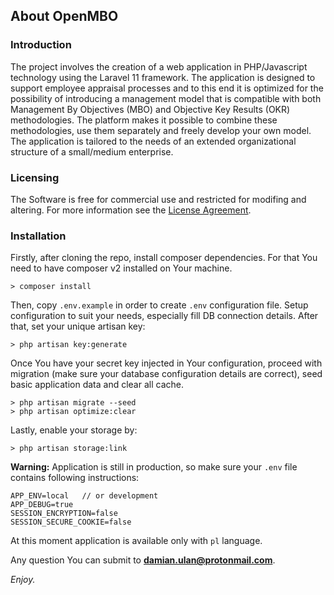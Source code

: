 ## About OpenMBO

### Introduction
The project involves the creation of a web application in PHP/Javascript technology using the Laravel 11 framework. 
The application is designed to support employee appraisal processes and to this end it is optimized for the possibility of introducing a management model that is compatible with both Management By Objectives (MBO) and Objective Key Results (OKR) methodologies. The platform makes it possible to combine these methodologies, use them separately and freely develop your own model. The application is tailored to the needs of an extended organizational structure of a small/medium enterprise.

### Licensing
The Software is free for commercial use and restricted for modifing and altering. For more information see the [License Agreement](LICENSE.md).

### Installation
Firstly, after cloning the repo, install composer dependencies. For that You need to have composer v2 installed on Your machine.
```
> composer install
```
Then, copy `.env.example` in order to create `.env` configuration file. Setup configuration to suit your needs, especially fill DB connection details. After that, set your unique artisan key: 
```
> php artisan key:generate
```
Once You have your secret key injected in Your configuration, proceed with migration (make sure your database configuration details are correct), seed basic application data and clear all cache.
```
> php artisan migrate --seed
> php artisan optimize:clear
```
Lastly, enable your storage by:
```
> php artisan storage:link
```
**Warning:** Application is still in production, so make sure your `.env` file contains following instructions:
```
APP_ENV=local   // or development
APP_DEBUG=true
SESSION_ENCRYPTION=false
SESSION_SECURE_COOKIE=false
```
At this moment application is available only with `pl` language. 

Any question You can submit to **damian.ulan@protonmail.com**.


*Enjoy.*
